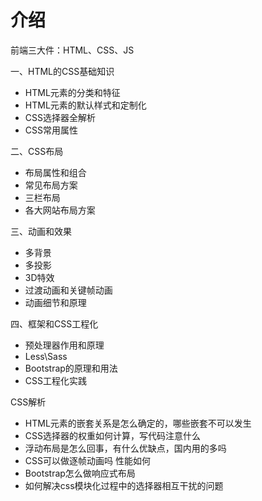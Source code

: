 
# 介绍

前端三大件：HTML、CSS、JS


一、HTML的CSS基础知识
- HTML元素的分类和特征
- HTML元素的默认样式和定制化
- CSS选择器全解析
- CSS常用属性


二、CSS布局
- 布局属性和组合
- 常见布局方案
- 三栏布局
- 各大网站布局方案


三、动画和效果
- 多背景
- 多投影
- 3D特效
- 过渡动画和关键帧动画
- 动画细节和原理


四、框架和CSS工程化
- 预处理器作用和原理
- Less\Sass
- Bootstrap的原理和用法
- CSS工程化实践



CSS解析
- HTML元素的嵌套关系是怎么确定的，哪些嵌套不可以发生
- CSS选择器的权重如何计算，写代码注意什么
- 浮动布局是怎么回事，有什么优缺点，国内用的多吗
- CSS可以做逐帧动画吗  性能如何
- Bootstrap怎么做响应式布局
- 如何解决css模块化过程中的选择器相互干扰的问题


